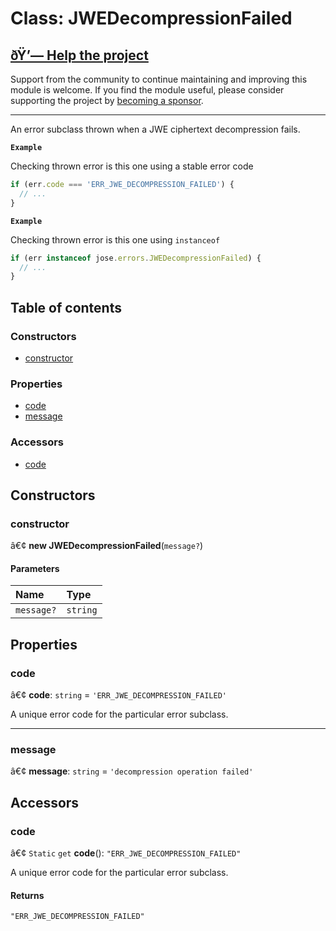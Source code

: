 # Class: JWEDecompressionFailed

## [ðŸ’— Help the project](https://github.com/sponsors/panva)

Support from the community to continue maintaining and improving this module is welcome. If you find the module useful, please consider supporting the project by [becoming a sponsor](https://github.com/sponsors/panva).

---

An error subclass thrown when a JWE ciphertext decompression fails.

**`Example`**

Checking thrown error is this one using a stable error code

```js
if (err.code === 'ERR_JWE_DECOMPRESSION_FAILED') {
  // ...
}
```

**`Example`**

Checking thrown error is this one using `instanceof`

```js
if (err instanceof jose.errors.JWEDecompressionFailed) {
  // ...
}
```

## Table of contents

### Constructors

- [constructor](util_errors.JWEDecompressionFailed.md#constructor)

### Properties

- [code](util_errors.JWEDecompressionFailed.md#code)
- [message](util_errors.JWEDecompressionFailed.md#message)

### Accessors

- [code](util_errors.JWEDecompressionFailed.md#code-1)

## Constructors

### constructor

â€¢ **new JWEDecompressionFailed**(`message?`)

#### Parameters

| Name | Type |
| :------ | :------ |
| `message?` | `string` |

## Properties

### code

â€¢ **code**: `string` = `'ERR_JWE_DECOMPRESSION_FAILED'`

A unique error code for the particular error subclass.

___

### message

â€¢ **message**: `string` = `'decompression operation failed'`

## Accessors

### code

â€¢ `Static` `get` **code**(): ``"ERR_JWE_DECOMPRESSION_FAILED"``

A unique error code for the particular error subclass.

#### Returns

``"ERR_JWE_DECOMPRESSION_FAILED"``
